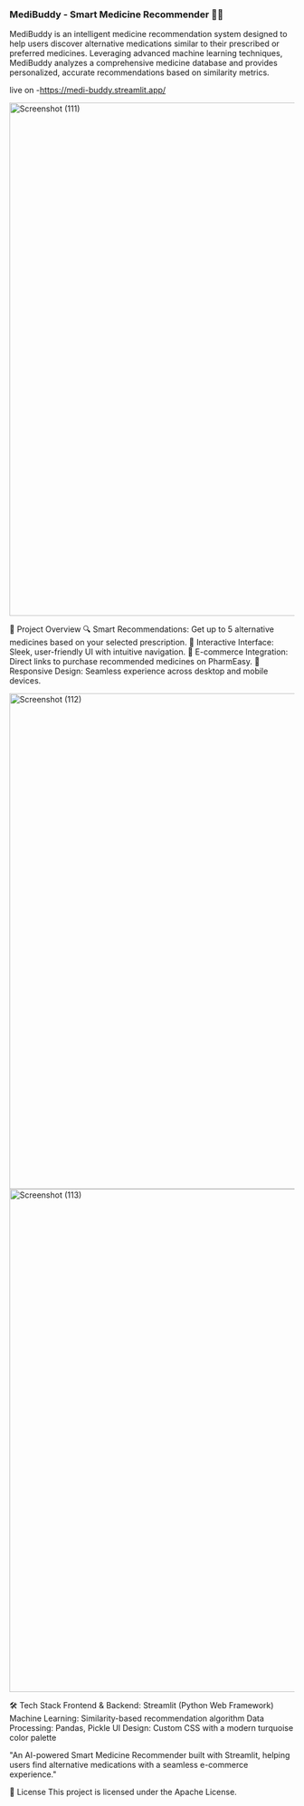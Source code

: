 
### MediBuddy - Smart Medicine Recommender 🏥💊

MediBuddy is an intelligent medicine recommendation system designed to help users discover alternative medications similar to their prescribed or preferred medicines. Leveraging advanced machine learning techniques, MediBuddy analyzes a comprehensive medicine database and provides personalized, accurate recommendations based on similarity metrics.

live on -https://medi-buddy.streamlit.app/


<img width="1920" height="907" alt="Screenshot (111)" src="https://github.com/user-attachments/assets/d605f51e-0bc6-4db7-b63b-f113bafae5c2" />


🚀 Project Overview
  🔍 Smart Recommendations: Get up to 5 alternative medicines based on your selected prescription.
  🎯 Interactive Interface: Sleek, user-friendly UI with intuitive navigation.
  🛒 E-commerce Integration: Direct links to purchase recommended medicines on PharmEasy.
  📱 Responsive Design: Seamless experience across desktop and mobile devices.

  <img width="1920" height="876" alt="Screenshot (112)" src="https://github.com/user-attachments/assets/8472767d-f1a2-4de9-a5bd-2f479a4ed37c" />


<img width="1920" height="889" alt="Screenshot (113)" src="https://github.com/user-attachments/assets/ec3c4372-8005-46f3-b12a-2176237f6199" />


🛠️ Tech Stack
  Frontend & Backend: Streamlit (Python Web Framework)
  Machine Learning: Similarity-based recommendation algorithm
  Data Processing: Pandas, Pickle
  UI Design: Custom CSS with a modern turquoise color palette







"An AI-powered Smart Medicine Recommender built with Streamlit, helping users find alternative medications with a seamless e-commerce experience."

📜 License
This project is licensed under the Apache License.
